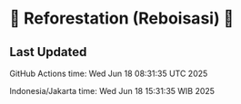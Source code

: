 
# 🌳 Reforestation (Reboisasi) 🌲

## Last Updated

GitHub Actions time: Wed Jun 18 08:31:35 UTC 2025

Indonesia/Jakarta time: Wed Jun 18 15:31:35 WIB 2025
